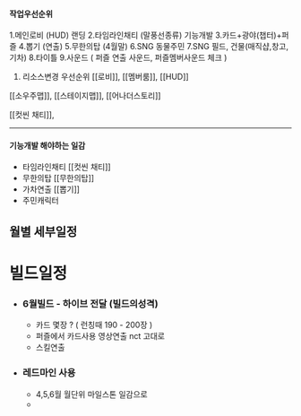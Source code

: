 

#### 작업우선순위 
1.메인로비 (HUD) 랜딩 
2.타임라인채티 (말풍선종류) 기능개발 
3.카드+광야(챕터)+퍼즐 
4.뽑기 (연출) 
5.무한의탑 (4월말) 
6.SNG 동물주민 
7.SNG 필드, 건물(매직샵,창고,기차) 
8.타이틀 
9.사운드 ( 퍼즐 연출 사운드, 퍼즐멤버사운드 체크 )
 
 
 
1. 리소스변경 우선순위
[[로비]], [[멤버룸]], [[HUD]]

[[소우주맵]], [[스테이지맵]], [[어나더스토리]]

[[컷씬 채티]], 

--------------

#### 기능개발 해야하는 일감
- 타임라인채티 [[컷씬 채티]]
- 무한의탑 [[무한의탑]]
- 가차연출 [[뽑기]]
- 주민캐릭터 


## 월별 세부일정


# 빌드일정 
- ### 6월빌드 - 하이브 전달 (빌드의성격)
	- 카드 몇장 ? (  런칭때 190 - 200장  )
	- 퍼즐에서 카드사용 영상연출 nct 고대로
	- 스킬연출 


- ### 레드마인 사용
	- 4,5,6월 월단위 마일스톤 일감으로 
	- 

